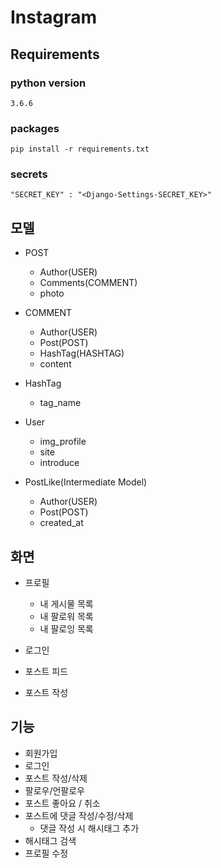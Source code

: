 # Instagram

## Requirements

### python version

`3.6.6`

### packages

`pip install -r requirements.txt`

### secrets

`"SECRET_KEY" : "<Django-Settings-SECRET_KEY>"`

## 모델

- POST
    - Author(USER)
    - Comments(COMMENT)
    - photo
    
- COMMENT
    - Author(USER)
    - Post(POST)
    - HashTag(HASHTAG)
    - content
    
- HashTag
    - tag_name
    
- User
    - img_profile
    - site
    - introduce

- PostLike(Intermediate Model)
    - Author(USER)
    - Post(POST)
    - created_at
    
## 화면

- 프로필
    - 내 게시물 목록
    - 내 팔로워 목록
    - 내 팔로잉 목록
    
- 로그인
- 포스트 피드
- 포스트 작성

## 기능

- 회원가입
- 로그인
- 포스트 작성/삭제
- 팔로우/언팔로우
- 포스트 좋아요 / 취소
- 포스트에 댓글 작성/수정/삭제
    - 댓글 작성 시 해시태그 추가
- 해시태그 검색
- 프로필 수정